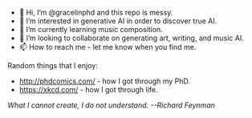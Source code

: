 - 👋 Hi, I’m @gracelinphd and this repo is messy.
- 👀 I’m interested in generative AI in order to discover true AI.
- 🌱 I’m currently learning music composition.
- 💞️ I’m looking to collaborate on generating art, writing, and music AI.
- 📫 How to reach me - let me know when you find me.

Random things that I enjoy:
- http://phdcomics.com/ - how I got through my PhD.
- https://xkcd.com/ - how I got through life.

<i>What I cannot create, I do not understand. --Richard Feynman</i>

<!---
gracelinphd/gracelinphd is a ✨ special ✨ repository because its `README.md` (this file) appears on your GitHub profile.
You can click the Preview link to take a look at your changes.
--->
